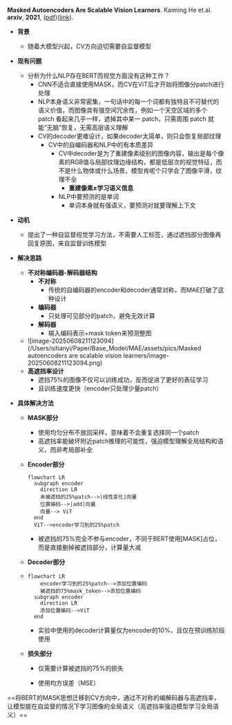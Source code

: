 **Masked Autoencoders Are Scalable Vision Learners**. Kaiming He et.al. **arxiv**, **2021**, ([pdf](assets/pdfs/Masked_Autoencoders_Are_Scalable_Vision_Learners.pdf))([link](http://arxiv.org/abs/2111.06377v3)).

- **背景**
  - 随着大模型兴起，CV方向迫切需要自监督模型
- **现有问题**
  - 分析为什么NLP存在BERT而视觉方面没有这种工作？
    - CNN不适合直接使用MASK，而CV在ViT后才开始将图像分patch进行处理
    - NLP本身语义非常密集，一句话中的每一个词都有独特且不可替代的语义价值，而图像具有强空间冗余性，例如一个天空区域的多个 patch 看起来几乎一样，遮掉其中某一 patch，只需周围 patch 就能“无脑”恢复，无需高层语义理解
    - CV的decoder更难设计，如果decoder太简单，则只会恢复局部纹理
      - CV中的自编码器和NLP中的有本质差异
        - CV中decoder是为了重建像素级别的图像内容，输出是每个像素的RGB值与局部纹理边缘结构，都是低层次的视觉特征，而不是什么物体或什么场景，模型肯呢个只学会了图像平滑，纹理不全
          - **重建像素≠学习语义信息**
        - NLP中要预测的是单词
          - 单词本身就有强语义，要预测对就要理解上下文
- **动机**
  - 提出了一种自监督视觉学习方法，不需要人工标签，通过遮挡部分图像再回复原图，来自监督训练模型
- **解决思路**
  - **不对称编码器-解码器结构**
    - **不对称**
      - 传统的自编码器的encoder和decoder通常对称，而MAE打破了这种设计
    - **编码器**
      - 只处理可见部分的patch，避免无效计算
    - **解码器**
      - 输入编码表示+mask token来预测整图
  - ![image-20250608211123094](/Users/sitianyi/Paper/Base_Model/MAE/assets/pics/Masked autoencoders are scalable vision learners/image-20250608211123094.png)
  - **高遮挡率设计**
    - 遮挡75%的图像不仅可以训练成功，反而促进了更好的表征学习
    - 且训练速度更快（encoder只处理少量patch）



- **具体解决方法**

  - **MASK部分**

    - 使用均匀分布不放回采样，意味着不会重复选择同一个patch
    - 高遮挡率能破坏附近patch推理的可能性，强迫模型理解全局结构和语义，而非考局部补全

  - **Encoder部分**

    ```mermaid
    flowchart LR
      subgraph encoder
      	direction LR
        未被遮挡的25%patch-->|线性变化|向量
        位置编码-->|add|向量
        向量--> ViT
      end
      ViT-->encoder学习到的25%patch
    ```
    
    - 被遮挡的75%完全不参与encoder，不同于BERT使用[MASK]占位，而是直接删掉被遮挡部分，计算量大减
    
  - **Decoder部分**
  
  - ```mermaid
    flowchart LR
    	encoder学习到的25%patch-->添加位置编码
    	被遮挡的75%mask_token-->添加位置编码
      subgraph encoder
      	direction LR
      	添加位置编码-->ViT
      end
    ```
  
    - 实验中使用的decoder计算量仅为encoder的10%，且仅在预训练阶段使用
  
  - **损失部分**
  
    - 仅需要计算被遮挡的75%的损失
  
    - 使用均方误差（MSE）
  



==将BERT的MASK思想迁移到CV方向中，通过不对称的编解码器与高遮挡率，让模型能在自监督的情况下学习图像的全局语义（高遮挡率强迫模型学习全局语义）==
